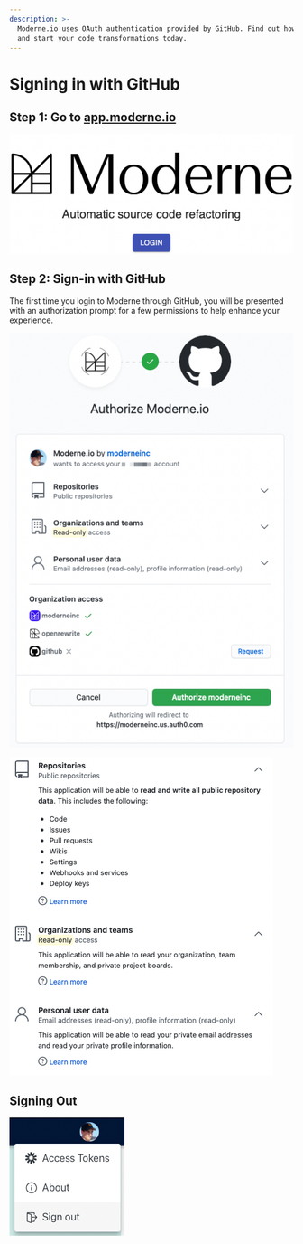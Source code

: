 ```yaml
---
description: >-
  Moderne.io uses OAuth authentication provided by GitHub. Find out how to login
  and start your code transformations today.
---
```


# Signing in with GitHub

## Step 1: Go to [app.moderne.io](https://app.moderne.io)

![](../.gitbook/assets/authentication-login.png)

## Step 2: Sign-in with GitHub

The first time you login to Moderne through GitHub, you will be presented with an authorization prompt for a few permissions to help enhance your experience.

![](../.gitbook/assets/authentication-github-signin.png)

![](../.gitbook/assets/authentication-github-permissions.png)

## Signing Out

![](../.gitbook/assets/global-account-menu.png)

